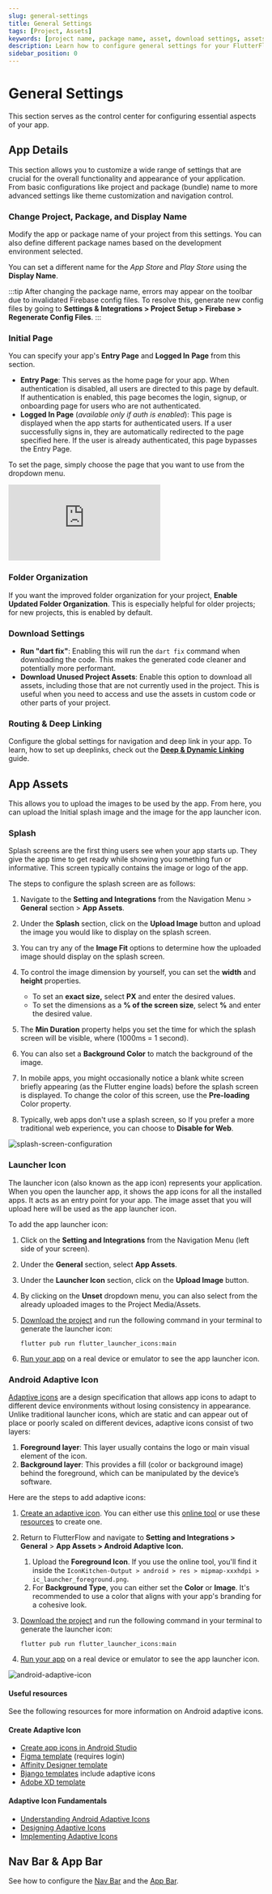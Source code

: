 ```yaml
---
slug: general-settings
title: General Settings
tags: [Project, Assets]
keywords: [project name, package name, asset, download settings, assets, splash screen, launcher icon, adaptive icon]
description: Learn how to configure general settings for your FlutterFlow app.
sidebar_position: 0
---
```


# General Settings
This section serves as the control center for configuring essential aspects of your app.


## App Details
This section allows you to customize a wide range of settings that are crucial for the overall functionality and appearance of your application. From basic configurations like project and package (bundle) name to more advanced settings like theme customization and navigation control.

### Change Project, Package, and Display Name

Modify the app or package name of your project from this settings. You can also define different package names based on the development environment selected. 

You can set a different name for the *App Store* and *Play Store* using the **Display Name**.

:::tip
After changing the package name, errors may appear on the toolbar due to invalidated Firebase config files. To resolve this, generate new config files by going to **Settings & Integrations > Project Setup > Firebase > Regenerate Config Files**.
:::

### Initial Page

You can specify your app's **Entry Page** and **Logged In** **Page** from this section.

- **Entry Page**: This serves as the home page for your app. When authentication is disabled, all users are directed to this page by default. If authentication is enabled, this page becomes the login, signup, or onboarding page for users who are not authenticated.
- **Logged In Page** (*available only if auth is enabled*): This page is displayed when the app starts for authenticated users. If a user successfully signs in, they are automatically redirected to the page specified here. If the user is already authenticated, this page bypasses the Entry Page.


To set the page, simply choose the page that you want to use from the dropdown menu.


<div style={{
    position: 'relative',
    paddingBottom: 'calc(35.67989417989418% + 41px)', // Keeps the aspect ratio and additional padding
    height: 0,
    width: '100%'}}>
    <iframe 
        src="https://demo.arcade.software/EgYmUSzJ4IkHhG6fgpQ0?embed&show_copy_link=true"
        title=""
        style={{
            position: 'absolute',
            top: 0,
            left: 0,
            width: '100%',
            height: '100%',
            colorScheme: 'light'
        }}
        frameborder="0"
        loading="lazy"
        webkitAllowFullScreen
        mozAllowFullScreen
        allowFullScreen
        allow="clipboard-write">
    </iframe>
</div>
<p></p>


### Folder Organization

If you want the improved folder organization for your project, **Enable Updated Folder Organization**.  This is especially helpful for older projects; for new projects, this is enabled by default.


### Download Settings

- **Run "dart fix"**: Enabling this will run the `dart fix` command when downloading the code. This makes the generated code cleaner and potentially more performant.
- **Download Unused Project Assets**: Enable this option to download all assets, including those that are not currently used in the project. This is useful when you need to access and use the assets in custom code or other parts of your project.


### Routing & Deep Linking

Configure the global settings for navigation and deep link in your app. To learn, how to set up deeplinks, check out the **[Deep & Dynamic Linking](../../../ff-concepts/navigation-routing/deep-dynamic-linking.md)** guide.


## App Assets

This allows you to upload the images to be used by the app. From here, you can upload the Initial splash image and the image for the app launcher icon.

### Splash

Splash screens are the first thing users see when your app starts up. They give the app time to get ready while showing you something fun or informative. This screen typically contains the image or logo of the app.

The steps to configure the splash screen are as follows:

1. Navigate to the **Setting and Integrations** from the Navigation Menu > **General** section > **App Assets**.

2. Under the **Splash** section, click on the **Upload Image** button and upload the image you would like to display on the splash screen.
3. You can try any of the **Image Fit** options to determine how the uploaded image should display on the splash screen.
4. To control the image dimension by yourself, you can set the **width** and **height** properties.
    - To set an **exact size,** select **PX** and enter the desired values.
    - To set the dimensions as a **% of the screen size**, select **%** and enter the desired value.
5. The **Min Duration** property helps you set the time for which the splash screen will be visible, where (1000ms = 1 second).
6. You can also set a **Background Color** to match the background of the image.
7. In mobile apps, you might occasionally notice a blank white screen briefly appearing (as the Flutter engine loads) before the splash screen is displayed. To change the color of this screen, use the **Pre-loading** Color property.
8. Typically, web apps don't use a splash screen, so If you prefer a more traditional web experience, you can choose to **Disable for Web**.

![splash-screen-configuration](../imgs/splash-screen-configuration.png)


### Launcher Icon

The launcher icon (also known as the app icon) represents your application. When you open the launcher app, it shows the app icons for all the installed apps. It acts as an entry point for your app. The image asset that you will upload here will be used as the app launcher icon.

To add the app launcher icon:

1. Click on the **Setting and Integrations** from the Navigation Menu (left side of your screen).
2. Under the **General** section, select **App Assets**.
3. Under the **Launcher Icon** section, click on the **Upload Image** button.
4. By clicking on the **Unset** dropdown menu, you can also select from the already uploaded images to the Project Media/Assets.
5. [Download the project](../../../testing-deployment-publishing/exporting-code/ff-cli.md) and run the following command in your terminal to generate the launcher icon:
    
    `flutter pub run flutter_launcher_icons:main`
    
6. [Run your app](../../../testing-deployment-publishing/running-your-app/run-your-app.md) on a real device or emulator to see the app launcher icon.

### Android Adaptive Icon

[Adaptive icons](https://developer.android.com/develop/ui/views/launch/icon_design_adaptive) are a design specification that allows app icons to adapt to different device environments without losing consistency in appearance. Unlike traditional launcher icons, which are static and can appear out of place or poorly scaled on different devices, adaptive icons consist of two layers:

1. **Foreground layer**: This layer usually contains the logo or main visual element of the icon.
2. **Background layer**: This provides a fill (color or background image) behind the foreground, which can be manipulated by the device’s software.

Here are the steps to add adaptive icons:

1. [Create an adaptive icon](https://developer.android.com/develop/ui/views/launch/icon_design_adaptive#design-adaptive-icons). You can either use this [online tool](https://icon.kitchen/) or use these [resources](#create-adaptive-icon) to create one.
2. Return to FlutterFlow and navigate to **Setting and Integrations > General** > **App Assets > Android Adaptive Icon.**
    1. Upload the **Foreground Icon**. If you use the online tool, you'll find it inside the `IconKitchen-Output > android > res > mipmap-xxxhdpi > ic_launcher_foreground.png`.
    2. For **Background Type**, you can either set the **Color** or **Image**. It's recommended to use a color that aligns with your app's branding for a cohesive look.
3. [Download the project](../../../testing-deployment-publishing/exporting-code/ff-cli.md) and run the following command in your terminal to generate the launcher icon:
    
    `flutter pub run flutter_launcher_icons:main`
    
4. [Run your app](../../../testing-deployment-publishing/running-your-app/run-your-app.md) on a real device or emulator to see the app launcher icon.

![android-adaptive-icon](../imgs/android-adaptive-icon.png)

#### Useful resources

See the following resources for more information on Android adaptive icons.

#### Create Adaptive Icon

- [Create app icons in Android Studio](https://developer.android.com/studio/write/create-app-icons#create-adaptive)
- [Figma template](https://material.uplabs.com/posts/adaptive-icon-sticker-sheet) (requires login)
- [Affinity Designer template](https://cyrilmottier.com/2017/07/06/adaptive-icon-template/)
- [Bjango templates](https://github.com/bjango/Bjango-Templates) include adaptive icons
- [Adobe XD template](https://github.com/faizmalkani/adaptive-icon-template-xd)

#### Adaptive Icon Fundamentals

- [Understanding Android Adaptive Icons](https://medium.com/google-design/understanding-android-adaptive-icons-cee8a9de93e2)
- [Designing Adaptive Icons](https://medium.com/google-design/designing-adaptive-icons-515af294c783)
- [Implementing Adaptive Icons](https://medium.com/google-developers/implementing-adaptive-icons-1e4d1795470e)

## Nav Bar & App Bar
See how to configure the [Nav Bar](../../ui/pages/page-elements.md#enable-nav-bar-in-settings) and the [App Bar](../../ui/pages/page-elements.md#appbar).
